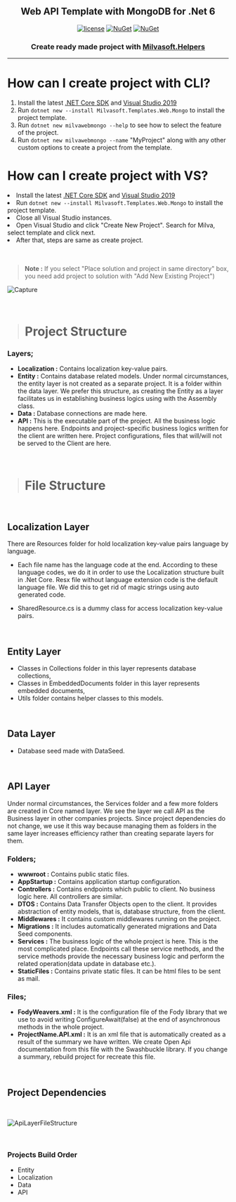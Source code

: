 <h2 align="center">Web API Template with MongoDB for .Net 6</h2>
  
 <div align="center"> 
  
[![license](https://img.shields.io/badge/license-MIT-blue.svg)](https://github.com/Milvasoft/Milvasoft/blob/master/LICENSE)  [![NuGet](https://img.shields.io/nuget/v/Milvasoft.Templates.Web.Ef)](https://www.nuget.org/packages/Milvasoft.Helpers/)   [![NuGet](https://img.shields.io/nuget/dt/Milvasoft.Templates.Web.Mongo)](https://www.nuget.org/packages/Milvasoft.Templates.Web.Mongo) 

</div>

<h3 align="center">Create ready made project with <a href="https://github.com/Milvasoft/Milvasoft" rel="nofollow" target="_blank" >Milvasoft.Helpers</a></h3>

***

# How can I create project with CLI?

<ol> 

<li>Install the latest <a href="https://dot.net" rel="nofollow" target="_blank">.NET Core SDK</a> and <a href="https://visualstudio.microsoft.com/tr/thank-you-downloading-visual-studio/?sku=Community&rel=16" rel="nofollow" target="_blank" >Visual Studio 2019</a></li>
<li>Run <code>dotnet new --install Milvasoft.Templates.Web.Mongo</code> to install the project template.</li>
<li>Run <code>dotnet new milvawebmongo --help</code> to see how to select the feature of the project.</li>
<li>Run <code>dotnet new milvawebmongo --name</code> "MyProject" along with any other custom options to create a project from the template.</li>

</ol>

# How can I create project with VS?

<li>Install the latest <a href="https://dot.net" rel="nofollow" target="_blank">.NET Core SDK</a> and <a href="https://visualstudio.microsoft.com/tr/thank-you-downloading-visual-studio/?sku=Community&rel=16" rel="nofollow" target="_blank" >Visual Studio 2019</a></li>
<li>Run <code>dotnet new --install Milvasoft.Templates.Web.Mongo</code> to install the project template.</li>
<li>Close all Visual Studio instances.</li>
<li>Open Visual Studio and click "Create New Project". Search for Milva, select template and click next.</li>
<li>After that, steps are same as create project.</li>
<br></br>

> <b>Note :</b> If you select "Place solution and project in same directory" box, you need add project to solution with "Add New Existing Project")

![Capture](https://user-images.githubusercontent.com/32344242/135268651-227dc8ed-24a1-4e02-bb53-e1af9edd0c36.PNG)

<br>

># Project Structure

### **Layers;**

- **Localization :** Contains localization key-value pairs.
- **Entity :** Contains database related models. Under normal circumstances, the entity layer is not created as a separate project. It is a folder within the data layer. We prefer this structure, as creating the Entity as a layer facilitates us in establishing business logics using with the Assembly class.
- **Data :** Database connections are made here.
- **API :** This is the executable part of the project. All the business logic happens here. Endpoints and project-specific business logics written for the client are written here. Project configurations, files that will/will not be served to the Client are here.

<br>

># File Structure

<br>

## **Localization Layer**

There are Resources folder for hold localization key-value pairs language by language.

- Each file name has the language code at the end. According to these language codes, we do it in order to use the Localization structure built in .Net Core. Resx file without language extension code is the default language file. We did this to get rid of magic strings using auto generated code.

- SharedResource.cs is a dummy class for access localization key-value pairs.

<br>

## **Entity Layer**

- Classes in Collections folder in this layer represents database collections,
- Classes in EmbeddedDocuments folder in this layer represents embedded documents,
- Utils folder contains helper classes to this models.

<br>

## **Data Layer**

- Database seed made with DataSeed.

<br>

## **API Layer**

Under normal circumstances, the Services folder and a few more folders are created in Core named layer. We see the layer we call API as the Business layer in other companies projects. Since project dependencies do not change, we use it this way because managing them as folders in the same layer increases efficiency rather than creating separate layers for them.

### **Folders;**
- **wwwroot :** Contains public static files.
- **AppStartup :** Contains application startup configuration.
- **Controllers :** Contains endpoints which public to client. No business logic here. All controllers are similar.
- **DTOS :** Contains Data Transfer Objects open to the client. It provides abstraction of entity models, that is, database structure, from the client.
- **Middlewares :** It contains custom middlewares running on the project.
- **Migrations :** It includes automatically generated migrations and Data Seed components.
- **Services :** The business logic of the whole project is here. This is the most complicated place. Endpoints call these service methods, and the service methods provide the necessary business logic and perform the related operation(data update in database etc.). 
- **StaticFiles :** Contains private static files. It can be html files to be sent as mail.


### **Files;**
- **FodyWeavers.xml :** It is the configuration file of the Fody library that we use to avoid writing ConfigureAwait(false) at the end of asynchronous methods in the whole project.
- **ProjectName.API.xml :** It is an xml file that is automatically created as a result of the summary we have written. We create Open Api documentation from this file with the Swashbuckle library. If you change a summary, rebuild project for recreate this file.

<br>

## **Project Dependencies**

<br>

![ApiLayerFileStructure](https://user-images.githubusercontent.com/32344242/142745035-cede3747-ab37-4bf4-b0e2-08c7e50048e2.png)

<br>

### **Projects Build Order**

- Entity
- Localization
- Data
- API
